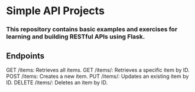 # Simple API Projects

### This repository contains basic examples and exercises for learning and building RESTful APIs using Flask.

## Endpoints

GET /items: Retrieves all items.
GET /items/<id>: Retrieves a specific item by ID.
POST /items: Creates a new item.
PUT /items/<id>: Updates an existing item by ID.
DELETE /items/<id>: Deletes an item by ID.
